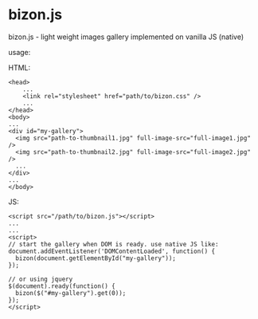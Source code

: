 bizon.js
========

bizon.js - light weight images gallery implemented on vanilla JS (native)

usage:


HTML:
```
<head>
	...
	<link rel="stylesheet" href="path/to/bizon.css" />
	...
</head>
<body>
...
<div id="my-gallery">
  <img src="path-to-thumbnail1.jpg" full-image-src="full-image1.jpg" />
  <img src="path-to-thumbnail2.jpg" full-image-src="full-image2.jpg" />
  ...
</div>
...
</body>

```

JS:
```
<script src="/path/to/bizon.js"></script>
...
...
<script>
// start the gallery when DOM is ready. use native JS like:
document.addEventListener('DOMContentLoaded', function() {
  bizon(document.getElementById("my-gallery"));
});

// or using jquery
$(document).ready(function() {
  bizon($("#my-gallery").get(0));
});
</script>
```
